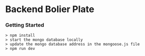 # Backend Bolier Plate

### Getting Started

```
> npm install
> start the mongo database locally
> update the mongo database address in the mongoose.js file
> npm run dev
```
